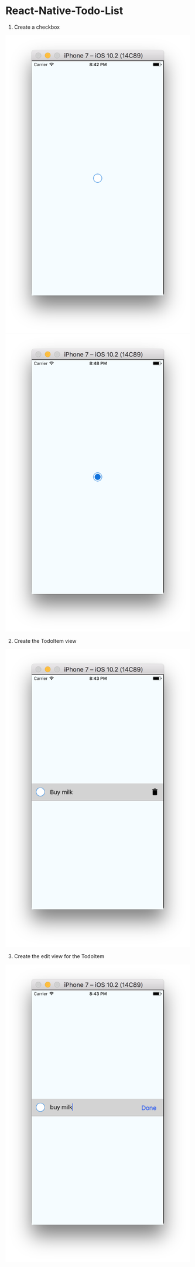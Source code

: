 # React-Native-Todo-List

1. Create a checkbox

![Unchecked](./1_checkbox_unchecked.png)
![Checked](./1_checkbox_checked.png)

2. Create the TodoItem view

![View](./2_todo_item_view.png)

3. Create the edit view for the TodoItem

![View](./3_todo_item_edit_view.png)
